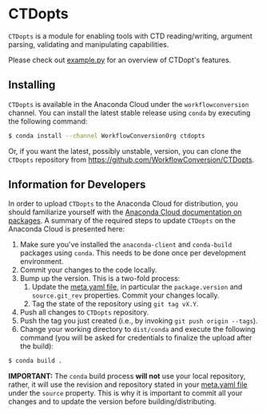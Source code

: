 # CTDopts
`CTDopts` is a module for enabling tools with CTD reading/writing, argument parsing, validating and manipulating capabilities.

Please check out [example.py](example.py) for an overview of CTDopt's features.

## Installing
`CTDopts` is available in the Anaconda Cloud under the `workflowconversion` channel. You can install the latest stable release using `conda` by executing the following command:

```sh
$ conda install --channel WorkflowConversionOrg ctdopts
```
    
Or, if you want the latest, possibly unstable, version, you can clone the `CTDopts` repository from https://github.com/WorkflowConversion/CTDopts.

## Information for Developers
In order to upload `CTDopts` to the Anaconda Cloud for distribution, you should familiarize yourself with the [Anaconda Cloud documentation on packages](https://docs.continuum.io/anaconda-cloud/user-guide/tasks/work-with-packages). A summary of the required steps to update `CTDopts` on the Anaconda Cloud is presented here:

1. Make sure you've installed the `anaconda-client` and `conda-build` packages using `conda`. This needs to be done once per development environment.
1. Commit your changes to the code locally.
1. Bump up the version. This is a two-fold process:
    1. Update the [meta.yaml file](dist/conda/meta.yaml), in particular the `package.version` and `source.git_rev` properties. Commit your changes locally.
    1. Tag the state of the repository using `git tag vX.Y`.
1. Push all changes to `CTDopts` repository. 
1. Push the tag you just created (i.e., by invoking `git push origin --tags`).
1. Change your working directory to `dist/conda` and execute the following command (you will be asked for credentials to finalize the upload after the build):

```sh
$ conda build .
```

**IMPORTANT:** The `conda` build process **will not** use your local repository, rather, it will use the revision and repository stated in your [meta.yaml file](dist/conda/meta.yaml) under the `source` property. This is why it is important to commit all your changes and to update the version before building/distributing. 
    

